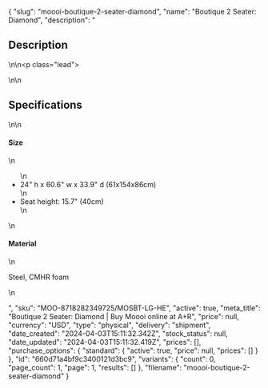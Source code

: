 {
  "slug": "moooi-boutique-2-seater-diamond",
  "name": "Boutique 2 Seater: Diamond",
  "description": "<h2>Description</h2>\n<!-- split -->\n<p class=\"lead\"> </p>\n<!-- split -->\n<h2>Specifications</h2>\n<!-- split -->\n<h4>Size</h4>\n<ul>\n<li>24\" h x 60.6\" w x 33.9\" d (61x154x86cm)</li>\n<li>Seat height: 15.7\" (40cm)</li>\n</ul>\n<h4>Material</h4>\n<p>Steel, CMHR foam</p>\n<ul></ul>",
  "sku": "MOO-8718282349725/MOSBT-LG-HE",
  "active": true,
  "meta_title": "Boutique 2 Seater: Diamond | Buy Moooi online at A+R",
  "price": null,
  "currency": "USD",
  "type": "physical",
  "delivery": "shipment",
  "date_created": "2024-04-03T15:11:32.342Z",
  "stock_status": null,
  "date_updated": "2024-04-03T15:11:32.419Z",
  "prices": [],
  "purchase_options": {
    "standard": {
      "active": true,
      "price": null,
      "prices": []
    }
  },
  "id": "660d71a4bf9c3400121d3bc9",
  "variants": {
    "count": 0,
    "page_count": 1,
    "page": 1,
    "results": []
  },
  "filename": "moooi-boutique-2-seater-diamond"
}